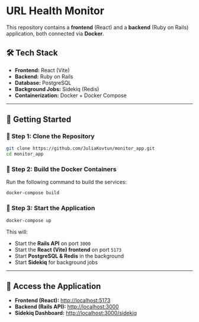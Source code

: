 # **URL Health Monitor**

This repository contains a **frontend** (React) and a **backend** (Ruby on Rails) application, both connected via **Docker**.

## **🛠 Tech Stack**
- **Frontend:** React (Vite)
- **Backend:** Ruby on Rails
- **Database:** PostgreSQL
- **Background Jobs:** Sidekiq (Redis)
- **Containerization:** Docker + Docker Compose

---

## **🚀 Getting Started**

### **🔹 Step 1: Clone the Repository**
```sh
git clone https://github.com/JuliaKovtun/monitor_app.git
cd monitor_app
```

### **🔹 Step 2: Build the Docker Containers**
Run the following command to build the services:
```sh
docker-compose build
```

### **🔹 Step 3: Start the Application**
```sh
docker-compose up
```
This will:
- Start the **Rails API** on port `3000`
- Start the **React (Vite) frontend** on port `5173`
- Start **PostgreSQL & Redis** in the background
- Start **Sidekiq** for background jobs

---

## **🔗 Access the Application**
- **Frontend (React):** [http://localhost:5173](http://localhost:5173)
- **Backend (Rails API):** [http://localhost:3000](http://localhost:3000)
- **Sidekiq Dashboard:** [http://localhost:3000/sidekiq](http://localhost:3000/sidekiq)

